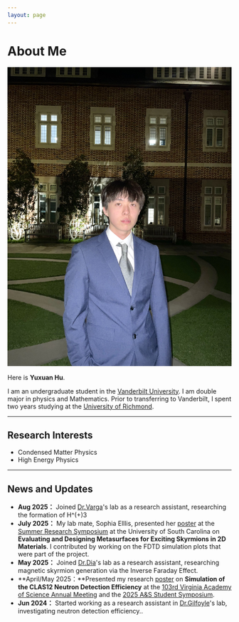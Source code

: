 ```yaml
---
layout: page
---
```


# About Me

<img src="images/yuxuanhu(1).jpg" alt="Yuxuan Hu" class="floatpic">

Here is **Yuxuan Hu**.<br>

I am an undergraduate student in the [Vanderbilt University](https://www.vanderbilt.edu/). I am double major in physics and Mathematics. Prior to transferring to Vanderbilt, I spent two years studying at the [University of Richmond](https://www.richmond.edu/).


---

## Research Interests

- Condensed Matter Physics
- High Energy Physics

---

## News and Updates
- **Aug 2025：**  Joined [Dr.Varga](https://as.vanderbilt.edu/physics-astronomy/bio/kalman-varga/)'s lab as a research assistant, researching the formation of H^(+)3
- **July 2025：**  My lab mate, Sophia Elllis, presented her [poster](/file/sophia%20poster.pdf)  at the [Summer Research Symposium](https://sc.edu/about/offices_and_divisions/undergraduate_research/summer_resources/symposium.php) at the University of South Carolina on **Evaluating and Designing Metasurfaces for Exciting Skyrmions in 2D Materials**. I contributed by working on the FDTD simulation plots that were part of the project.
- **May 2025：** Joined [Dr.Dia](https://mdiaslab.com/)'s lab as a research assistant, researching magnetic skyrmion generation via the Inverse Faraday Effect.
- **April/May 2025：**Presented my research [poster](/file/poster%20draft.pdf) on **Simulation of the CLAS12 Neutron Detection Efficiency** at the [103rd Virginia Academy of Science Annual Meeting](https://vacadsci.org/2025-annual-meeting/) and the [2025 A&S Student Symposium](https://as.richmond.edu/student-research/symposium/index.html).
- **Jun 2024：** Started working as a research assistant in [Dr.Gilfoyle](https://facultystaff.richmond.edu/~ggilfoyl/GPGHome.html)'s lab, investigating neutron detection efficiency..

<br>

